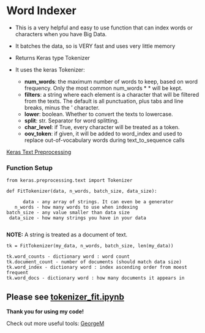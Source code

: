 # Word Indexer

* This is a very helpful and easy to use function that can index words or characters when you have Big Data.
* It batches the data, so is VERY fast and uses very little memory
* Returns Keras type Tokenizer
* It uses the keras Tokenizer: 

  * **num_words**: the maximum number of words to keep, based on word frequency. Only the most common num_words *  *  will be kept.
  * **filters**: a string where each element is a character that will be filtered from the texts. The default is all punctuation, plus tabs and line breaks, minus the ' character.
  * **lower**: boolean. Whether to convert the texts to lowercase.
  * **split**: str. Separator for word splitting.
  * **char_level**: if True, every character will be treated as a token.
  * **oov_token**: if given, it will be added to word_index and used to replace out-of-vocabulary words during text_to_sequence calls


[Keras Text Preprocessing](https://keras.io/preprocessing/text/)


### Function Setup

```
from keras.preprocessing.text import Tokenizer

def FitTokenizer(data, n_words, batch_size, data_size):

      data - any array of strings. It can even be a generator
   n_words - how many words to use when indexing
batch_size - any value smaller than data size 
 data_size - how many strings you have in your data
 
```
**NOTE:** A string is treated as a document of text.
 

```
tk = FitTokenizer(my_data, n_words, batch_size, len(my_data))

tk.word_counts - dictionary word : word count
tk.document_count - number of documents (should match data size)
tk.word_index - dictionary word : index ascending order from moest frequent
tk.word_docs - dictionary word : how many documents it appears in
```

## Please see [tokenizer_fit.ipynb](https://github.com/gmihaila/word_indexer/blob/master/tokenizer_fit.ipynb)

**Thank you for using my code!**

Check out more useful tools: 
[GeorgeM](https://gmihaila.github.io)
